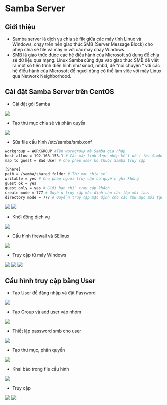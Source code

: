 # Samba Server
## Giới thiệu
- Samba server là dịch vụ chia sẻ file giữa các máy tính Linux và Windows, chạy trên nền giao thức SMB (Server Message Block) cho phép chia sẻ file và máy in với các máy chạy Windows. 
- SMB là giao thức được các hệ điều hành của Microsoft sử dụng để chia sẻ dữ liệu qua mạng. Linux Samba cũng dựa vào giao thức SMB để viết ra một số tiến trình điển hình như smbd, nmbd, để “nói chuyện “ với các hệ điều hành của Microsoft để người dùng có thể làm việc với máy Linux qua Network Neighborhood.

## Cài đặt Samba Server trên CentOS
- Cài đặt gói Samba
<img src="https://i.imgur.com/bYBaDDQ.png">

- Tạo thư mục chia sẻ và phân quyền
<img src="https://i.imgur.com/HdEYEtG.png">

- Sửa file cấu hình /etc/samba/smb.conf
```sh
workgroup = WORKGROUP #Tên workgroup mà Samba gia nhập
host allow = 192.168.153.1 # Các máy tính được phép kết nối tới Samba. Việc kiểm tra được dựa trên địa chỉ IP của máy kết nối.
map to guest = Bad User # Cho phép user ko thuộc Samba truy cập

[Share]
path = /samba/shared_folder # Thư mục chia sẻ
writable = yes # Cho phép người truy cập có quyền ghi không
guest ok = yes
guest only = yes # Giới hạn chỉ truy cập khách
create mode = 777 # Quyền truy cập mặc định cho các tệp mới tạo.
directory mode = 777 # Quyền truy cập mặc định cho các thư mục mới tạo
```
<img src="https://i.imgur.com/okI01Xq.png">
<img src="https://i.imgur.com/3yNUnFf.png">

- Khởi động dịch vụ
<img src="https://i.imgur.com/S6vUqDc.png">

- Cấu hình firewall và SElinux
<img src="https://i.imgur.com/NVOY7Pe.png">

- Truy cập từ máy Windows
<img src="https://i.imgur.com/5sIvGv1.png">
<img src="https://i.imgur.com/FpyNg1E.png">
<img src="https://i.imgur.com/dczz84b.png">

## Cấu hình truy cập bằng User
- Tạo User để đăng nhập và đặt Password
<img src="https://i.imgur.com/mO1pLVR.png">

- Tạo Group và add user vào nhóm
<img src="https://i.imgur.com/5JFDCrG.png">

- Thiết lập password smb cho user
<img src="https://i.imgur.com/prwuY3f.png">

- Tạo thư mục, phân quyền
<img src="https://i.imgur.com/SLEDzWJ.png">

- Khai báo trong file cấu hình
<img src="https://i.imgur.com/03d1r8i.png">

- Truy cập
<img src="https://i.imgur.com/qdXq4eU.png">
<img src="https://i.imgur.com/0pDThJw.png">
